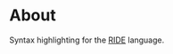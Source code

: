 # About

Syntax highlighting for the [RIDE](https://docs.wavesplatform.com/en/ride/about-ride.html) language.
